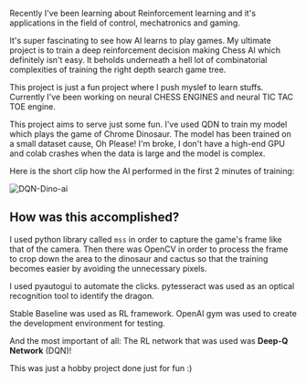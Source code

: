Recently I've been learning about Reinforcement learning and it's 
applications in the field of control, mechatronics and gaming. 

It's super fascinating to see how AI learns to play games. My ultimate 
project is to train a deep reinforcement decision making Chess AI which 
definitely isn't easy. It beholds underneath a hell lot of combinatorial complexities of training the right 
depth search game tree.

This project is just a fun project where I push myslef to learn stuffs. 
Currently I've been working on neural CHESS ENGINES and neural TIC TAC TOE 
engine. 

This project aims to serve just some fun. I've used QDN to train my model 
which plays the game of Chrome Dinosaur. The model has been trained on a 
small dataset cause, Oh Please! I'm broke, I don't have a high-end GPU and 
colab crashes when the data is large and the model is complex. 
 

Here is the short clip how the AI performed in the first 2 minutes of training:

![DQN-Dino-ai](https://user-images.githubusercontent.com/92183102/214807424-90bbef3f-e76d-49f2-92ba-d9d3ddc4ea96.gif)

## How was this accomplished? 

I used python library called ```mss``` in order to capture the game's frame like that of the camera. Then there was OpenCV in order to process the frame to crop down the area to the dinosaur and cactus so that the training becomes easier by avoiding the unnecessary pixels. 

I used pyautogui to automate the clicks. pytesseract was used as an optical recognition tool to identify the dragon. 

Stable Baseline was used as RL framework. OpenAI gym was used to create the development environment for testing.

And the most important of all: The RL network that was used was **Deep-Q Network** (DQN)!

This was just a hobby project done just for fun :)
